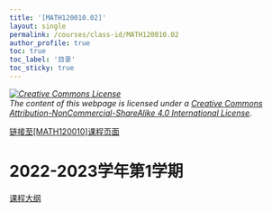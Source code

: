 ```yaml
---
title: '[MATH120010.02]'
layout: single
permalink: /courses/class-id/MATH120010.02
author_profile: true
toc: true
toc_label: '目录'
toc_sticky: true
---
```


<div class='notice--warning'>
<p><i><a rel='license' href='http://creativecommons.org/licenses/by-nc-sa/4.0/'><img alt='Creative Commons License' style='border-width:0' src='https://i.creativecommons.org/l/by-nc-sa/4.0/88x31.png' /></a><br /> The content of this webpage is licensed under a <a rel='license' href='http://creativecommons.org/licenses/by-nc-sa/4.0/'>Creative Commons Attribution-NonCommercial-ShareAlike 4.0 International License</a>.</i></p>
</div>

<a href='https://fdu-math.github.io/courses/MATH120010'>链接至[MATH120010]课程页面<a>

# 2022-2023学年第1学期

<a href='https://fdu-math.github.io/assets/docs/courses/MATH120010.02-2022-2023-1 (Encrypted).pdf'>课程大纲</a>